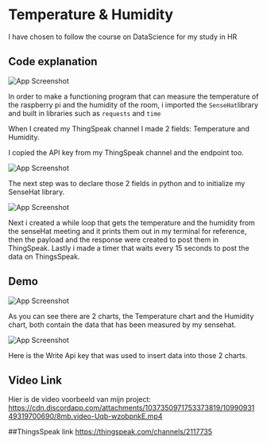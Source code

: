 
# Temperature & Humidity

I have chosen to follow the course on DataScience for my study in HR




## Code explanation
![App Screenshot](https://cdn.discordapp.com/attachments/1073274328227000332/1099081842856042506/carbon.png)

In order to make a functioning program that can measure the temperature of the raspberry pi and the humidity of the room, i imported the `SenseHat`library and built in libraries such as `requests` and `time`

When I created my ThingSpeak channel I made 2 fields: Temperature and Humidity.

I copied the API key from my ThingSpeak channel and the endpoint too.

![App Screenshot](https://cdn.discordapp.com/attachments/1073274328227000332/1099083923746730084/carbon_4.png)

The next step was to declare those 2 fields in python and to initialize my SenseHat library.

![App Screenshot](https://cdn.discordapp.com/attachments/1073274328227000332/1099083321822167220/carbon_2.png)

Next i created a while loop that gets the temperature and the humidity from the senseHat meeting and it prints them out in my terminal for reference, then the payload and the response were created to post them in ThingSpeak. Lastly i made a timer that waits every 15 seconds to post the data on ThingsSpeak.



## Demo

![App Screenshot](https://cdn.discordapp.com/attachments/1073274328227000332/1099085064266059846/Screenshot_2023-04-21_at_23.31.35.png)

As you can see there are 2 charts, the Temperature chart and the Humidity chart, both contain the data that has been measured by my sensehat.

![App Screenshot](https://media.discordapp.net/attachments/1073274328227000332/1099085243786469386/Screenshot_2023-04-21_at_23.32.15.png?width=2062&height=1138)

Here is the Write Api key that was used to insert data into those 2 charts.

## Video Link
Hier is de video voorbeeld van mijn project: 
https://cdn.discordapp.com/attachments/1037350971753373819/1099093149319700690/8mb.video-Uqb-wzobpnkE.mp4

##ThingsSpeak link
https://thingspeak.com/channels/2117735

